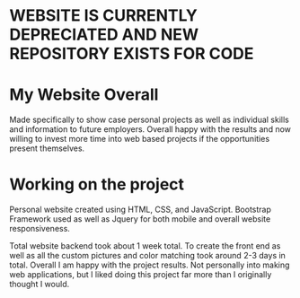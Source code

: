 # WEBSITE IS CURRENTLY DEPRECIATED AND NEW REPOSITORY EXISTS FOR CODE
# My Website Overall
Made specifically to show case personal projects as well as individual skills and information to future employers. Overall happy with the results and now willing to invest more time into web based projects if the opportunities present themselves.

# Working on the project
Personal website created using HTML, CSS, and JavaScript. Bootstrap Framework used as well as Jquery for both mobile and overall website responsiveness.

Total website backend took about 1 week total. To create the front end as well as all the custom pictures and color matching took around 2-3 days in total. Overall I am happy with the project results. Not personally into making web applications, but I liked doing this project far more than I originally thought I would.
